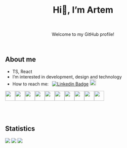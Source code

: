 <br>
<h1 align="center">Hi👋, I’m Artem <br><br></h1>
<p align="center"> Welcome to my GitHub profile! </p>
<br>

## About me

- TS, React
-  I’m interested in development, design and technology
-  How to reach me: &nbsp; [![Linkedin Badge](https://img.shields.io/badge/-Artem_Kabanov-white?style=flat&logo=Linkedin&logoColor=blue)](https://www.linkedin.com/in/artem-kabanov-b53a28217/) <img height="20" width="20" src="https://cdn.jsdelivr.net/npm/simple-icons@v12/icons/telegram.svg"  />


<div style="display: flex; flex-direction: row;">
<img height="32" width="32" src="https://cdn.jsdelivr.net/npm/simple-icons@v12/icons/react.svg"  />
<img height="32" width="32" src="https://cdn.jsdelivr.net/npm/simple-icons@v12/icons/typescript.svg"  />
<img height="32" width="32" src="https://cdn.jsdelivr.net/npm/simple-icons@v12/icons/nestjs.svg"  />
<img height="32" width="32" src="https://cdn.jsdelivr.net/npm/simple-icons@v12/icons/reactquery.svg"  />
<img height="32" width="32" src="https://cdn.jsdelivr.net/npm/simple-icons@v12/icons/reacthookform.svg" />
<img height="32" width="32" src="https://cdn.jsdelivr.net/npm/simple-icons@v12/icons/redux.svg" />
<img height="32" width="32" src="https://cdn.jsdelivr.net/npm/simple-icons@v12/icons/vite.svg" />
<img height="32" width="32" src="https://cdn.jsdelivr.net/npm/simple-icons@v12/icons/nextdotjs.svg" />
<img height="32" width="32" src="https://cdn.jsdelivr.net/npm/simple-icons@v12/icons/mongodb.svg" />
<img height="32" width="32" src="https://cdn.jsdelivr.net/npm/simple-icons@v12/icons/postgresql.svg" />
</div>


<br><br>


## Statistics

![](https://github-profile-summary-cards.vercel.app/api/cards/profile-details?username=artemtricks&theme=default)
![](http://github-profile-summary-cards.vercel.app/api/cards/stats?username=artemtricks&theme=default)
![](http://github-profile-summary-cards.vercel.app/api/cards/repos-per-language?username=artemtricks&theme=default)
